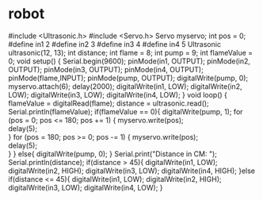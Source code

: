 # robot
#include <Ultrasonic.h>
#include <Servo.h>
Servo myservo;
int pos = 0; 
#define in1 2
#define in2 3
#define in3 4
#define in4 5
Ultrasonic ultrasonic(12, 13);
int distance;
int flame = 8;
int pump = 9;
int flameValue = 0;
void setup() {
  Serial.begin(9600);
  pinMode(in1, OUTPUT);
  pinMode(in2, OUTPUT);
  pinMode(in3, OUTPUT);
  pinMode(in4, OUTPUT);
  pinMode(flame,INPUT);
  pinMode(pump, OUTPUT);
  digitalWrite(pump, 0);
  myservo.attach(6);
  delay(2000);
  digitalWrite(in1, LOW);
  digitalWrite(in2, LOW);
  digitalWrite(in3, LOW);
  digitalWrite(in4, LOW);
}
void loop() {
  flameValue = digitalRead(flame);
  distance = ultrasonic.read();
  Serial.println(flameValue);
  if(flameValue == 0){
    digitalWrite(pump, 1);
    for (pos = 0; pos <= 180; pos += 1) {
    myservo.write(pos);            
    delay(5);                      
  }
  for (pos = 180; pos >= 0; pos -= 1) {
    myservo.write(pos);             
    delay(5);                
  }
  }
else{
        digitalWrite(pump, 0);
  }
  Serial.print("Distance in CM: ");
  Serial.println(distance);
  if(distance > 45){
  digitalWrite(in1, LOW);
  digitalWrite(in2, HIGH);
  digitalWrite(in3, LOW);
  digitalWrite(in4, HIGH);
  }else if(distance <= 45){
    digitalWrite(in1, LOW);
  digitalWrite(in2, HIGH);
  digitalWrite(in3, LOW);
  digitalWrite(in4, LOW);
  } 

